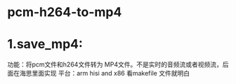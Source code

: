# pcm-h264-to-mp4
# 1.save_mp4:  
功能：将pcm文件和h264文件转为 MP4文件。不是实时的音频流或者视频流，后面在海思里面实现
平台：arm hisi and x86  看makefile 文件就明白
